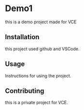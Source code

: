# Demo1

this is a demo project made for VCE

## Installation

this project used github and VSCode.

## Usage

Instructions for using the project.

## Contributing

this is a private project for VCE.